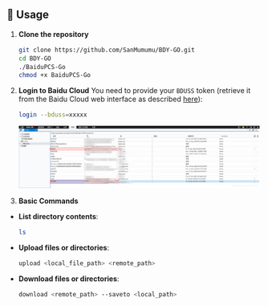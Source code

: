 ## 🚀 Usage

1. **Clone the repository**

   ```bash
   git clone https://github.com/SanMumumu/BDY-GO.git
   cd BDY-GO
   ./BaiduPCS-Go
   chmod +x BaiduPCS-Go
   ```

2. **Login to Baidu Cloud**
   You need to provide your `BDUSS` token (retrieve it from the Baidu Cloud web interface as described [here](https://blog.csdn.net/yidou120/article/details/103163852)):

   ```bash
   login --bduss=xxxxx
   ```
    ![Alt text](budss.png)
3. **Basic Commands**

* **List directory contents**:

    ```bash
    ls
    ```
* **Upload files or directories**:

    ```bash
    upload <local_file_path> <remote_path>
    ```
* **Download files or directories**:

    ```bash
    download <remote_path> --saveto <local_path>
     ```
